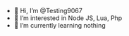 - 👋 Hi, I’m @Testing9067
- 👀 I’m interested in Node JS, Lua, Php
- 🌱 I’m currently learning nothing 



<!---
Testing9067/Testing9067 is a ✨ special ✨ repository because its `README.md` (this file) appears on your GitHub profile.
You can click the Preview link to take a look at your changes.
--->
